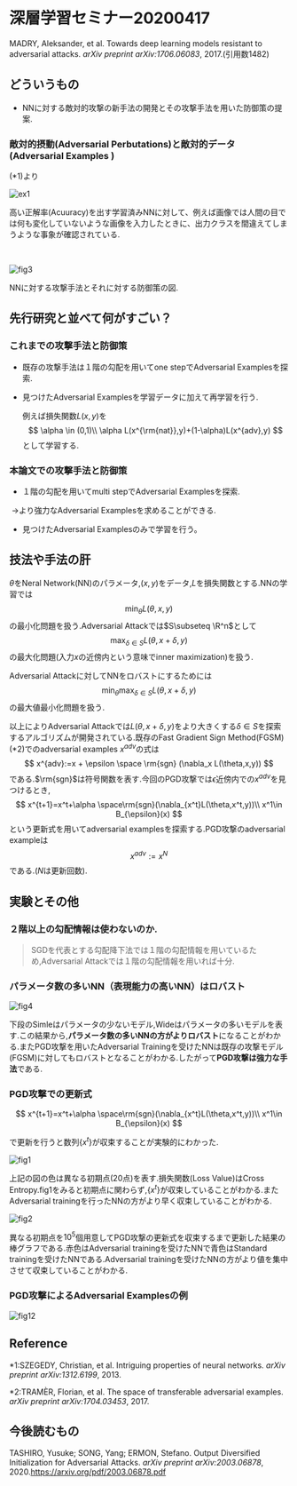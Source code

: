 # 深層学習セミナー20200417

MADRY, Aleksander, et al. Towards deep learning models resistant to adversarial attacks. *arXiv preprint arXiv:1706.06083*, 2017.(引用数1482)

## どういうもの

+ NNに対する敵対的攻撃の新手法の開発とその攻撃手法を用いた防御策の提案.

### 敵対的摂動(Adversarial Perbutations)と敵対的データ(Adversarial Examples )

(*1)より

![ex1](figs/ex1.png)

高い正解率(Acuuracy)を出す学習済みNNに対して、例えば画像では人間の目では何も変化していないような画像を入力したときに、出力クラスを間違えてしまうような事象が確認されている.

​    

![fig3](figs/fig3.png)

NNに対する攻撃手法とそれに対する防御策の図.

## 先行研究と並べて何がすごい？

### これまでの攻撃手法と防御策

+ 既存の攻撃手法は１階の勾配を用いてone stepでAdversarial Examplesを探索.

+ 見つけたAdversarial Examplesを学習データに加えて再学習を行う.

  例えば損失関数$L(x,y)$を
  $$
  \alpha \in (0,1)\\
  \alpha L(x^{\rm{nat}},y)+(1-\alpha)L(x^{adv},y)
  $$
  として学習する.



### 本論文での攻撃手法と防御策

+ １階の勾配を用いてmulti stepでAdversarial Examplesを探索.

​        ->より強力なAdversarial Examplesを求めることができる.

+ 見つけたAdversarial Examplesのみで学習を行う。

## 技法や手法の肝

$\theta$をNeral Network(NN)のパラメータ,$(x,y)$をデータ,$L$を損失関数とする.NNの学習では
$$
\min_{\theta} L(\theta,x,y)
$$
の最小化問題を扱う.Adversarial Attackでは$S\subseteq \R^n$として
$$
\max_{\delta\in S} L(\theta,x+\delta,y)
$$
の最大化問題(入力$x$の近傍内という意味でinner maximization)を扱う.

Adversarial Attackに対してNNをロバストにするためには
$$
\min_{\theta}\max_{\delta\in S}L(\theta,x+\delta,y)
$$
の最大値最小化問題を扱う.

以上によりAdversarial Attackでは$L(\theta,x+\delta,y)$をより大きくする$\delta\in S$を探索するアルゴリズムが開発されている.既存のFast Gradient Sign Method(FGSM)(*2)でのadversarial examples $x^{adv}$の式は
$$
x^{adv}:=x + \epsilon \space \rm{sgn} (\nabla_x L(\theta,x,y))
$$
である.$\rm{sgn}$は符号関数を表す.今回のPGD攻撃では$\epsilon$近傍内での$x^{adv}$を見つけるとき,
$$
x^{t+1}=x^t+\alpha \space\rm{sgn}(\nabla_{x^t}L(\theta,x^t,y))\\
x^1\in B_{\epsilon}(x)
$$
という更新式を用いてadversarial examplesを探索する.PGD攻撃のadversarial exampleは
$$
x^{adv}:= x^N
$$
である.($N$は更新回数).

## 実験とその他

### ２階以上の勾配情報は使わないのか.

> SGDを代表とする勾配降下法では１階の勾配情報を用いているため,Adversarial Attackでは１階の勾配情報を用いれば十分.

### パラメータ数の多いNN（表現能力の高いNN）はロバスト

![fig4](figs/fig4.png)

下段のSimleはパラメータの少ないモデル,Wideはパラメータの多いモデルを表す.この結果から,**パラメータ数の多いNNの方がよりロバスト**になることがわかる.またPGD攻撃を用いたAdversarial Trainingを受けたNNは既存の攻撃モデル(FGSM)に対してもロバストとなることがわかる.したがって**PGD攻撃は強力な手法**である.

### PGD攻撃での更新式

$$
x^{t+1}=x^t+\alpha \space\rm{sgn}(\nabla_{x^t}L(\theta,x^t,y))\\
x^1\in B_{\epsilon}(x)
$$

で更新を行うと数列$\{x^t\}$が収束することが実験的にわかった.

![fig1](figs/fig1.png)

上記の図の色は異なる初期点(20点)を表す.損失関数(Loss Value)はCross Entropy.fig1をみると初期点に関わらず,$\{x^t\}$が収束していることがわかる.またAdversarial trainingを行ったNNの方がより早く収束していることがわかる.

![fig2](figs/fig2.png)

異なる初期点を$10^5$個用意してPGD攻撃の更新式を収束するまで更新した結果の棒グラフである.赤色はAdversarial trainingを受けたNNで青色はStandard trainingを受けたNNである.Adversarial trainingを受けたNNの方がより値を集中させて収束していることがわかる.

### PGD攻撃によるAdversarial Examplesの例

![fig12](figs/fig12.png)

## Reference 

*1:SZEGEDY, Christian, et al. Intriguing properties of neural networks. *arXiv preprint arXiv:1312.6199*, 2013.

*2:TRAMÈR, Florian, et al. The space of transferable adversarial examples. *arXiv preprint arXiv:1704.03453*, 2017.

## 今後読むもの

TASHIRO, Yusuke; SONG, Yang; ERMON, Stefano. Output Diversified Initialization for Adversarial Attacks. *arXiv preprint arXiv:2003.06878*, 2020.https://arxiv.org/pdf/2003.06878.pdf



<!--stackedit_data:
eyJoaXN0b3J5IjpbLTY3NzIyMzM5OCwtMjA1NjgxMDIxM119
-->
